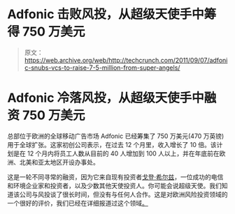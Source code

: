 # Adfonic 击败风投，从超级天使手中筹得 750 万美元 

> 原文：<https://web.archive.org/web/http://techcrunch.com/2011/09/07/adfonic-snubs-vcs-to-raise-7-5-million-from-super-angels/>

# Adfonic 冷落风投，从超级天使手中融资 750 万美元

总部位于欧洲的全球移动广告市场 Adfonic 已经筹集了 750 万美元(470 万英镑)用于全球扩张。这家初创公司表示，在过去 12 个月里，收入增长了 10 倍。该计划是在 12 个月内将员工人数从目前的 40 人增加到 100 人以上，并在年底前在欧洲、北美和亚太地区开设办事处。

这是一轮不同寻常的融资，因为它来自现有投资者[戈登·希尔兹](https://web.archive.org/web/20230204164702/http://www.shields-e.com/about-us/our-team)，一位成功的电信和环境企业家和投资者，以及少数其他天使投资人。你可能会说超级天使。我们知道该公司与风投谈了很长时间，但没有与任何人合作。这是对欧洲风险投资领域的一个很好的评价，我们已经在详细报道过这个领域[。](https://web.archive.org/web/20230204164702/http://eu.beta.techcrunch.com/2011/07/18/destin-european-vc-needs-revolution-not-evolution/)